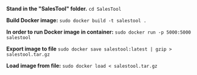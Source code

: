 **Stand in the "SalesTool" folder.** 
`cd SalesTool`

**Build Docker image:**
`sudo docker build -t salestool .`

**In order to run Docker image in container:**
`sudo docker run -p 5000:5000 salestool`

**Export image to file**
`sudo docker save salestool:latest | gzip > salestool.tar.gz`

**Load image from file:**
`sudo docker load < salestool.tar.gz`




